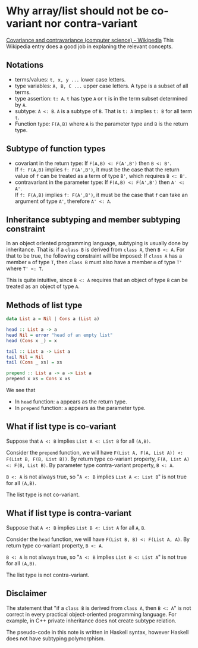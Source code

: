 # Why array/list should not be co-variant nor contra-variant

[Covariance and contravariance (computer science) - Wikipedia](https://en.wikipedia.org/wiki/Covariance_and_contravariance_(computer_science)) This Wikipedia entry does a good job in explaning the relevant concepts.

## Notations

- terms/values: `t, x, y ...` lower case letters.
- type variables: `A, B, C ...` upper case letters. A type is a subset of all terms.
- type assertion: `t: A`. `t` has type `A` or `t` is in the term subset determined by `A`.
- subtype: `A <: B`. `A` is a subtype of `B`. That is `t: A` implies `t: B` for all term `t`.
- Function type: `F(A,B)` where `A` is the parameter type and `B` is the return type.

## Subtype of function types

- covariant in the return type: If `F(A,B) <: F(A',B')` then `B <: B'`.  
  If `f: F(A,B)` implies `f: F(A',B')`, it must be the case that the return value of `f` can be treated as a term of type `B'`, which requires `B <: B'`.
- contravariant in the parameter type: If `F(A,B) <: F(A',B')` then `A' <: A'`.  
  If `f: F(A,B)` implies `f: F(A',B')`, it must be the case that `f` can take an argument of type `A'`, therefore `A' <: A`.

## Inheritance subtyping and member subtyping constraint

In an object oriented programming language, subtyping is usually done by inheritance.
That is: if a  `class B` is derived from `class A`, then `B <: A`. For that to be true, the following constraint will be imposed:
If `class A` has a member `m` of type `T`, then `class B` must also have a member `m` of type `T'` where `T' <: T`.

This is quite intuitive, since `B <: A` requires that an object of type `B` can be treated as an object of type `A`.

## Methods of list type

```haskell
data List a = Nil | Cons a (List a)

head :: List a -> a
head Nil = error "head of an empty list"
head (Cons x _) = x

tail :: List a -> List a
tail Nil = Nil
tail (Cons _ xs) = xs

prepend :: List a -> a -> List a
prepend x xs = Cons x xs
```

We see that 

- In `head` function: `a` appears as the return type.
- In `prepend` function: `a` appears as the parameter type.

## What if list type is co-variant

Suppose that `A <: B` implies `List A <: List B` for all `(A,B)`.

Consider the `prepend` function, we will have `F(List A, F(A, List A)) <: F(List B, F(B, List B))`.
By return type co-variant property, `F(A, List A) <: F(B, List B)`.
By parameter type contra-variant property, `B <: A`.

`B <: A` is not always true, so "`A <: B` implies `List A <: List B`" is not true for all `(A,B)`.

The list type is not co-variant.

## What if list type is contra-variant

Suppose that `A <: B` implies `List B <: List A` for all `A`, `B`.

Consider the `head` function, we will have `F(List B, B) <: F(List A, A)`.
By return type co-variant property, `B <: A`.

`B <: A` is not always true, so "`A <: B` implies `List B <: List A`" is not true for all `(A,B)`.

The list type is not contra-variant.

## Disclaimer

The statement that "if a  `class B` is derived from `class A`, then `B <: A`" is not correct in every practical object-oriented programming language. For example, in C++ private inheritance does not create subtype relation.

The pseudo-code in this note is written in Haskell syntax, however Haskell does not have subtyping polymorphism.
